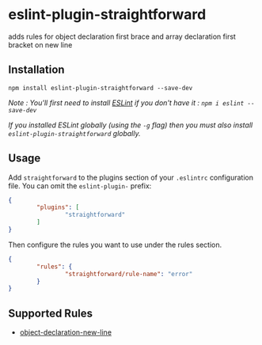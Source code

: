 # eslint-plugin-straightforward

adds rules for object declaration first brace and array declaration first bracket on new line

## Installation

`npm install eslint-plugin-straightforward --save-dev`

*Note : You'll first need to install [ESLint](http://eslint.org) if you don't have it : `npm i eslint --save-dev`*

*If you installed ESLint globally (using the `-g` flag) then you must also install `eslint-plugin-straightforward` globally.*

## Usage

Add `straightforward` to the plugins section of your `.eslintrc` configuration file. You can omit the `eslint-plugin-` prefix:

```json
{
		"plugins": [
				"straightforward"
		]
}
```

Then configure the rules you want to use under the rules section.

```json
{
		"rules": {
				"straightforward/rule-name": "error"
		}
}
```

## Supported Rules

- [object-declaration-new-line](object-declaration-new-line.md)






